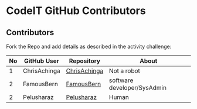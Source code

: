 # CodeIT GitHub Contributors

## Contributors

Fork the Repo and add details as described in the activity challenge:


|No  |GitHub User  |Repository  |About  |
|---------|---------|---------|---------|
|1     |    ChrisAchinga    |     [ChrisAchinga](https://github.com/ChrisAchinga/ChrisAchinga)    |    Not a robot     |
|2    |    FamousBern     |     [FamousBern](https://github.com/FamousBern/FamousBern.git)    |    software developer/SysAdmin     |
|2    |    Pelusharaz     |     [Pelusharaz](https://github.com/Pelusharaz/Pelusharaz)    |    Human     |
